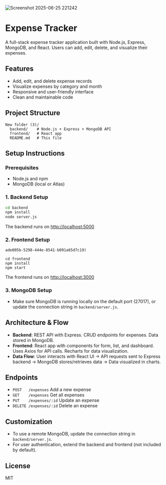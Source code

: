 ![Screenshot 2025-06-25 221242](https://github.com/user-attachments/assets/705fd354-e7a5-49c6-bfa4-08cd34c4b440)
# Expense Tracker

A full-stack expense tracker application built with Node.js, Express, MongoDB, and React. Users can add, edit, delete, and visualize their expenses.

## Features
- Add, edit, and delete expense records
- Visualize expenses by category and month
- Responsive and user-friendly interface
- Clean and maintainable code

## Project Structure
```
New folder (3)/
  backend/    # Node.js + Express + MongoDB API
  frontend/   # React app
  README.md   # This file
```

## Setup Instructions

### Prerequisites
- Node.js and npm
- MongoDB (local or Atlas)

### 1. Backend Setup
```bash
cd backend
npm install
node server.js
```
The backend runs on [http://localhost:5000](http://localhost:5000)

### 2. Frontend Setup
```bash![Screenshot 2025-06-25 221242](https://github.com/user-attachments/assets/9![Screenshot 2025-06-25 221255](https://github.com/user-attachments/assets/067dfaf8-3563-4990-ae73-f3e6d7a71314)
ade005b-5298-444e-8541-b091a65d7c19)

cd frontend
npm install
npm start
```
The frontend runs on [http://localhost:3000](http://localhost:3000)

### 3. MongoDB Setup
- Make sure MongoDB is running locally on the default port (27017), or update the connection string in `backend/server.js`.

## Architecture & Flow
- **Backend**: REST API with Express. CRUD endpoints for expenses. Data stored in MongoDB.
- **Frontend**: React app with components for form, list, and dashboard. Uses Axios for API calls. Recharts for data visualization.
- **Data Flow**: User interacts with React UI → API requests sent to Express backend → MongoDB stores/retrieves data → Data visualized in charts.

## Endpoints
- `POST   /expenses`   Add a new expense
- `GET    /expenses`   Get all expenses
- `PUT    /expenses/:id` Update an expense
- `DELETE /expenses/:id` Delete an expense

## Customization
- To use a remote MongoDB, update the connection string in `backend/server.js`.
- For user authentication, extend the backend and frontend (not included by default).

## License
MIT 
